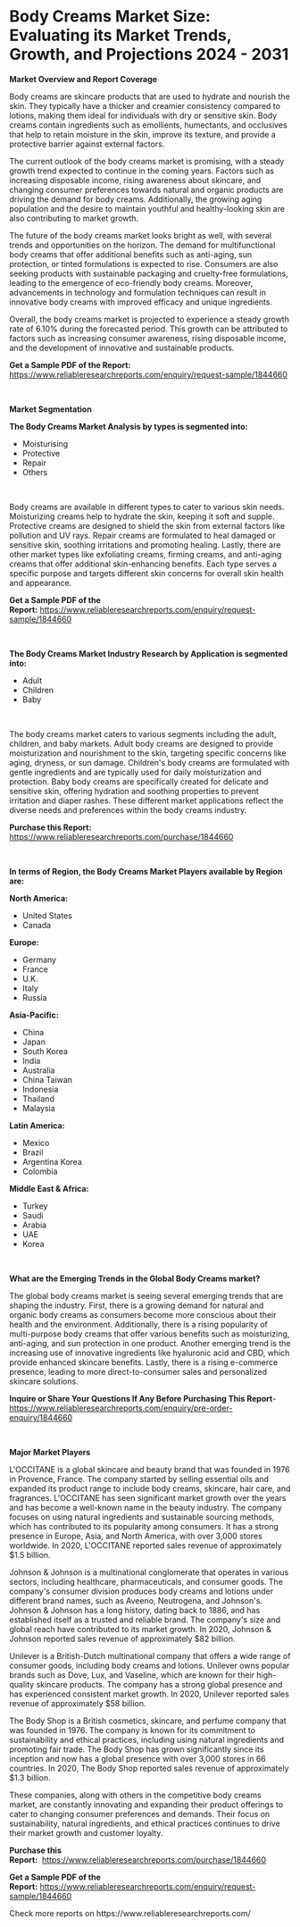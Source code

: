 <p><h1>Body Creams Market Size: Evaluating its Market Trends, Growth, and Projections 2024 - 2031</h1></p><p><strong>Market Overview and Report Coverage</strong></p>
<p><p>Body creams are skincare products that are used to hydrate and nourish the skin. They typically have a thicker and creamier consistency compared to lotions, making them ideal for individuals with dry or sensitive skin. Body creams contain ingredients such as emollients, humectants, and occlusives that help to retain moisture in the skin, improve its texture, and provide a protective barrier against external factors.</p><p>The current outlook of the body creams market is promising, with a steady growth trend expected to continue in the coming years. Factors such as increasing disposable income, rising awareness about skincare, and changing consumer preferences towards natural and organic products are driving the demand for body creams. Additionally, the growing aging population and the desire to maintain youthful and healthy-looking skin are also contributing to market growth.</p><p>The future of the body creams market looks bright as well, with several trends and opportunities on the horizon. The demand for multifunctional body creams that offer additional benefits such as anti-aging, sun protection, or tinted formulations is expected to rise. Consumers are also seeking products with sustainable packaging and cruelty-free formulations, leading to the emergence of eco-friendly body creams. Moreover, advancements in technology and formulation techniques can result in innovative body creams with improved efficacy and unique ingredients.</p><p>Overall, the body creams market is projected to experience a steady growth rate of 6.10% during the forecasted period. This growth can be attributed to factors such as increasing consumer awareness, rising disposable income, and the development of innovative and sustainable products.</p></p>
<p><strong>Get a Sample PDF of the Report:</strong> <a href="https://www.reliableresearchreports.com/enquiry/request-sample/1844660">https://www.reliableresearchreports.com/enquiry/request-sample/1844660</a></p>
<p>&nbsp;</p>
<p><strong>Market Segmentation</strong></p>
<p><strong>The Body Creams Market Analysis by types is segmented into:</strong></p>
<p><ul><li>Moisturising</li><li>Protective</li><li>Repair</li><li>Others</li></ul></p>
<p>&nbsp;</p>
<p><p>Body creams are available in different types to cater to various skin needs. Moisturizing creams help to hydrate the skin, keeping it soft and supple. Protective creams are designed to shield the skin from external factors like pollution and UV rays. Repair creams are formulated to heal damaged or sensitive skin, soothing irritations and promoting healing. Lastly, there are other market types like exfoliating creams, firming creams, and anti-aging creams that offer additional skin-enhancing benefits. Each type serves a specific purpose and targets different skin concerns for overall skin health and appearance.</p></p>
<p><strong>Get a Sample PDF of the Report:</strong>&nbsp;<a href="https://www.reliableresearchreports.com/enquiry/request-sample/1844660">https://www.reliableresearchreports.com/enquiry/request-sample/1844660</a></p>
<p>&nbsp;</p>
<p><strong>The Body Creams Market Industry Research by Application is segmented into:</strong></p>
<p><ul><li>Adult</li><li>Children</li><li>Baby</li></ul></p>
<p>&nbsp;</p>
<p><p>The body creams market caters to various segments including the adult, children, and baby markets. Adult body creams are designed to provide moisturization and nourishment to the skin, targeting specific concerns like aging, dryness, or sun damage. Children's body creams are formulated with gentle ingredients and are typically used for daily moisturization and protection. Baby body creams are specifically created for delicate and sensitive skin, offering hydration and soothing properties to prevent irritation and diaper rashes. These different market applications reflect the diverse needs and preferences within the body creams industry.</p></p>
<p><strong>Purchase this Report:</strong>&nbsp; <a href="https://www.reliableresearchreports.com/purchase/1844660">https://www.reliableresearchreports.com/purchase/1844660</a></p>
<p>&nbsp;</p>
<p><strong>In terms of Region, the Body Creams Market Players available by Region are:</strong></p>
<p>
    <p> <strong> North America: </strong>
        <ul>
            <li>United States</li>
            <li>Canada</li>
        </ul>
        </p> 
    <p> <strong> Europe: </strong>
        <ul>
            <li>Germany</li>
            <li>France</li>
            <li>U.K.</li>
            <li>Italy</li>
            <li>Russia</li>
        </ul>
        </p> 
    <p> <strong> Asia-Pacific: </strong>
        <ul>
            <li>China</li>
            <li>Japan</li>
            <li>South Korea</li>
            <li>India</li>
            <li>Australia</li>
            <li>China Taiwan</li>
            <li>Indonesia</li>
            <li>Thailand</li>
            <li>Malaysia</li>
        </ul>
        </p> 
    <p> <strong> Latin America: </strong>
        <ul>
            <li>Mexico</li>
            <li>Brazil</li>
            <li>Argentina Korea</li>
            <li>Colombia</li>
        </ul>
        </p> 
    <p> <strong> Middle East & Africa: </strong>
        <ul>
            <li>Turkey</li>
            <li>Saudi</li>
            <li>Arabia</li>
            <li>UAE</li>
            <li>Korea</li>
        </ul>
    </p>
    </p>
<p>&nbsp;</p>
<p><strong>What are the Emerging Trends in the Global Body Creams market?</strong></p>
<p><p>The global body creams market is seeing several emerging trends that are shaping the industry. First, there is a growing demand for natural and organic body creams as consumers become more conscious about their health and the environment. Additionally, there is a rising popularity of multi-purpose body creams that offer various benefits such as moisturizing, anti-aging, and sun protection in one product. Another emerging trend is the increasing use of innovative ingredients like hyaluronic acid and CBD, which provide enhanced skincare benefits. Lastly, there is a rising e-commerce presence, leading to more direct-to-consumer sales and personalized skincare solutions.</p></p>
<p><strong>Inquire or Share Your Questions If Any Before Purchasing This Report</strong>- <a href="https://www.reliableresearchreports.com/enquiry/pre-order-enquiry/1844660">https://www.reliableresearchreports.com/enquiry/pre-order-enquiry/1844660</a></p>
<p>&nbsp;</p>
<p><strong>Major Market Players</strong></p>
<p><p>L'OCCITANE is a global skincare and beauty brand that was founded in 1976 in Provence, France. The company started by selling essential oils and expanded its product range to include body creams, skincare, hair care, and fragrances. L'OCCITANE has seen significant market growth over the years and has become a well-known name in the beauty industry. The company focuses on using natural ingredients and sustainable sourcing methods, which has contributed to its popularity among consumers. It has a strong presence in Europe, Asia, and North America, with over 3,000 stores worldwide. In 2020, L'OCCITANE reported sales revenue of approximately $1.5 billion.</p><p>Johnson & Johnson is a multinational conglomerate that operates in various sectors, including healthcare, pharmaceuticals, and consumer goods. The company's consumer division produces body creams and lotions under different brand names, such as Aveeno, Neutrogena, and Johnson's. Johnson & Johnson has a long history, dating back to 1886, and has established itself as a trusted and reliable brand. The company's size and global reach have contributed to its market growth. In 2020, Johnson & Johnson reported sales revenue of approximately $82 billion.</p><p>Unilever is a British-Dutch multinational company that offers a wide range of consumer goods, including body creams and lotions. Unilever owns popular brands such as Dove, Lux, and Vaseline, which are known for their high-quality skincare products. The company has a strong global presence and has experienced consistent market growth. In 2020, Unilever reported sales revenue of approximately $58 billion.</p><p>The Body Shop is a British cosmetics, skincare, and perfume company that was founded in 1976. The company is known for its commitment to sustainability and ethical practices, including using natural ingredients and promoting fair trade. The Body Shop has grown significantly since its inception and now has a global presence with over 3,000 stores in 66 countries. In 2020, The Body Shop reported sales revenue of approximately $1.3 billion.</p><p>These companies, along with others in the competitive body creams market, are constantly innovating and expanding their product offerings to cater to changing consumer preferences and demands. Their focus on sustainability, natural ingredients, and ethical practices continues to drive their market growth and customer loyalty.</p></p>
<p><strong>Purchase this Report:</strong>&nbsp;&nbsp;<a href="https://www.reliableresearchreports.com/purchase/1844660">https://www.reliableresearchreports.com/purchase/1844660</a></p>
<p></p>
<p><strong>Get a Sample PDF of the Report:</strong>&nbsp;<a href="https://www.reliableresearchreports.com/enquiry/request-sample/1844660">https://www.reliableresearchreports.com/enquiry/request-sample/1844660</a></p>
<p>Check more reports on https://www.reliableresearchreports.com/</p>